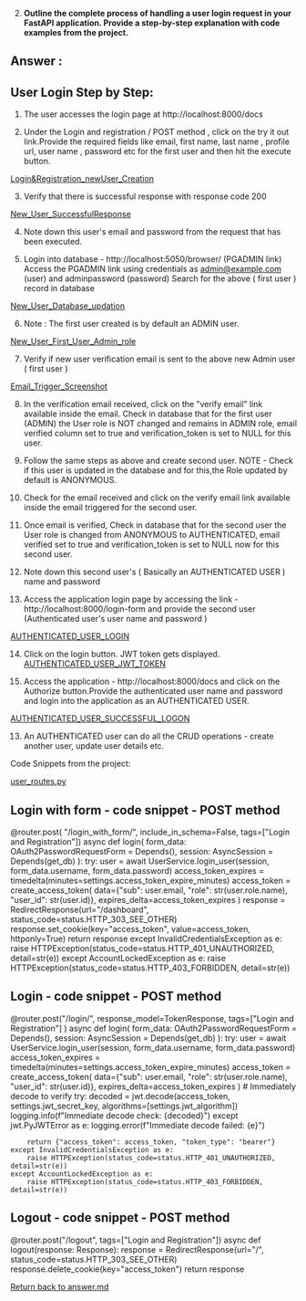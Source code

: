 
2. **Outline the complete process of handling a user login request in your FastAPI application. Provide a step-by-step explanation with code examples from the project.**

## Answer :

## User Login Step by Step:

1) The user accesses the login page at http://localhost:8000/docs

2) Under the Login and registration / POST method , click on the try it out link.Provide the required fields like email, first name, last name , profile url, user name , password etc for the first user and then hit the execute button.

[Login&Registration_newUser_Creation](/screenshots/Question2/Login_Registration_newuser.png)

3) Verify that there is successful response with response code 200

[New_User_SuccessfulResponse](/screenshots/Question2/New_User_Response.png)

4) Note down this user's email and password from the request that has been executed.

5) Login into database - http://localhost:5050/browser/ (PGADMIN link)
Access the PGADMIN link using credentials as admin@example.com (user) and adminpassword (password)
Search for the above ( first user ) record in database

[New_User_Database_updation](/screenshots/Question2/Database_Records.png)

6) Note : The first user created is by default an ADMIN user.

[New_User_First_User_Admin_role](/screenshots/Question2/Database_Records_screenshot.png)

7) Verify if new user verification email is sent to the above new Admin user ( first user )

[Email_Trigger_Screenshot](/screenshots/Question2/email.png)

8) In the verification email received, click on the "verify email" link available inside the email. Check in database that for the first user (ADMIN) the User role is NOT changed and remains in ADMIN role, email verified column set to true and verification_token is set to NULL for this user.

9) Follow the same steps as above and create second user.
NOTE - Check if this user is updated in the database and for this,the Role updated by default is ANONYMOUS.

10) Check for the email received and click on the verify email link available inside the email triggered for the second user.

11) Once email is verified,  Check in database that for the second user the User role is changed from ANONYMOUS to AUTHENTICATED, email verified set to true and verification_token is set to NULL now for this second user.

12) Note down this second user's ( Basically an AUTHENTICATED USER ) name and password

13) Access the application login page by accessing the link - http://localhost:8000/login-form and provide the second user (Authenticated user's user name and password )

[AUTHENTICATED_USER_LOGIN](/screenshots/Question2/Login_As_AUTHENTICATED_USER.png)

14) Click on the login button. JWT token gets displayed.
[AUTHENTICATED_USER_JWT_TOKEN](/screenshots/Question2/AUTHENTICATED_USER_JWT_TOKEN.png)

15) Access the application - http://localhost:8000/docs and click on the Authorize button.Provide the authenticated user name and password and login into the application as an AUTHENTICATED USER.

[AUTHENTICATED_USER_SUCCESSFUL_LOGON](/screenshots/Question2/LOGGEDIN_AS_AUTHENTICATED_USER.png)

13) An AUTHENTICATED user can do all the CRUD operations - create another user, update user details etc.

Code Snippets from the project:

[user_routes.py](/app/routers/user_routes.py)

## Login with form  - code snippet - POST method

@router.post(
        "/login_with_form/",
        include_in_schema=False, tags=["Login and Registration"])
async def login(
    form_data: OAuth2PasswordRequestForm = Depends(),
    session: AsyncSession = Depends(get_db)
    ):
    try:
        user = await UserService.login_user(session, form_data.username, form_data.password)
        access_token_expires = timedelta(minutes=settings.access_token_expire_minutes)
        access_token = create_access_token(
            data={"sub": user.email, "role": str(user.role.name), "user_id": str(user.id)},
            expires_delta=access_token_expires
        )
        response = RedirectResponse(url="/dashboard", status_code=status.HTTP_303_SEE_OTHER)
        response.set_cookie(key="access_token", value=access_token, httponly=True)
        return response
    except InvalidCredentialsException as e:
        raise HTTPException(status_code=status.HTTP_401_UNAUTHORIZED, detail=str(e))
    except AccountLockedException as e:
        raise HTTPException(status_code=status.HTTP_403_FORBIDDEN, detail=str(e))

## Login  - code snippet - POST method

@router.post("/login/",
             response_model=TokenResponse,
             tags=["Login and Registration"]
             )
async def login(
    form_data: OAuth2PasswordRequestForm = Depends(),
    session: AsyncSession = Depends(get_db)
    ):
    try:
        user = await UserService.login_user(session, form_data.username, form_data.password)
        access_token_expires = timedelta(minutes=settings.access_token_expire_minutes)
        access_token = create_access_token(
            data={"sub": user.email, "role": str(user.role.name), "user_id": str(user.id)},
            expires_delta=access_token_expires
        )
        # Immediately decode to verify
        try:
            decoded = jwt.decode(access_token, settings.jwt_secret_key, algorithms=[settings.jwt_algorithm])
            logging.info(f"Immediate decode check: {decoded}")
        except jwt.PyJWTError as e:
            logging.error(f"Immediate decode failed: {e}")

        return {"access_token": access_token, "token_type": "bearer"}
    except InvalidCredentialsException as e:
        raise HTTPException(status_code=status.HTTP_401_UNAUTHORIZED, detail=str(e))
    except AccountLockedException as e:
        raise HTTPException(status_code=status.HTTP_403_FORBIDDEN, detail=str(e))

## Logout  - code snippet - POST method

@router.post("/logout", tags=["Login and Registration"])
async def logout(response: Response):
    response = RedirectResponse(url="/", status_code=status.HTTP_303_SEE_OTHER)
    response.delete_cookie(key="access_token")
    return response





[Return back to answer.md](/answer.md)